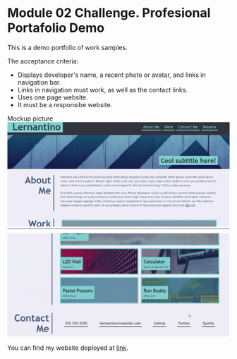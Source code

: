 # Module 02 Challenge. Profesional Portafolio Demo

This is a demo portfolio of work samples.

The acceptance criteria:

- Displays developer's name, a recent photo or avatar, and links in navigation bar.
- Links in navigation must work, as well as the contact links.
- Uses one page website.
- It must be a responsibe website.

Mockup picture![Website Picture](docs/mockup1.png)
![Website Picture](docs/mockup2.png)

You can find my website deployed at [link](https://itzelmariana.github.io/UTA-22-M02-Portfolio-Demo/).
